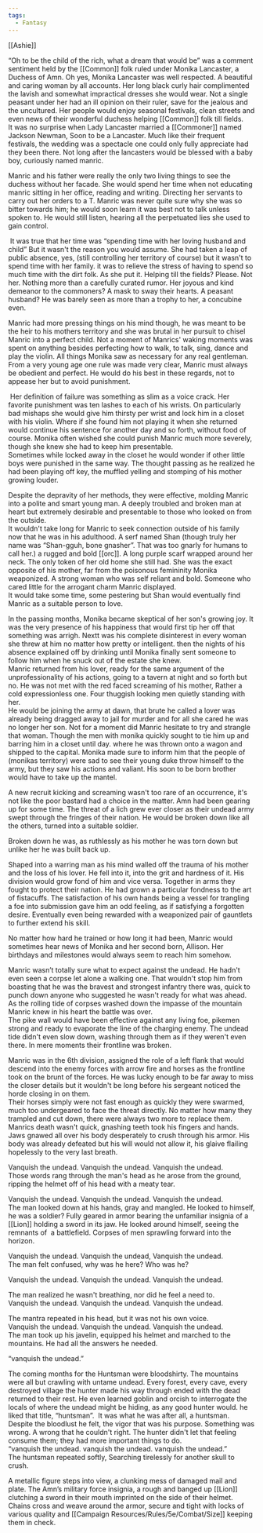 ```yaml
---
tags:
  - Fantasy
---
```

[[Ashie]]

“Oh to be the child of the rich, what a dream that would be” was a comment sentiment held by the [[Common]] folk ruled under Monika Lancaster, a Duchess of Amn. Oh yes, Monika Lancaster was well respected. A beautiful and caring woman by all accounts. Her long black curly hair complimented the lavish and somewhat impractical dresses she would wear. Not a single peasant under her had an ill opinion on their ruler, save for the jealous and the uncultured. Her people would enjoy seasonal festivals, clean streets and even news of their wonderful duchess helping [[Common]] folk till fields.  
It was no surprise when Lady Lancaster married a [[Commoner]] named Jackson Newman, Soon to be a Lancaster. Much like their frequent festivals, the wedding was a spectacle one could only fully appreciate had they been there. Not long after the lancasters would be blessed with a baby boy, curiously named manric.  
  
Manric and his father were really the only two living things to see the duchess without her facade. She would spend her time when not educating manric sitting in her office, reading and writing. Directing her servants to carry out her orders to a T. Manric was never quite sure why she was so bitter towards him; he would soon learn it was best not to talk unless spoken to. He would still listen, hearing all the perpetuated lies she used to gain control.

 It was true that her time was “spending time with her loving husband and child” But it wasn't the reason you would assume. She had taken a leap of public absence, yes, (still controlling her territory of course) but it wasn't to spend time with her family. it was to relieve the stress of having to spend so much time with the dirt folk. As she put it. Helping till the fields? Please. Not her. Nothing more than a carefully curated rumor. Her joyous and kind demeanor to the commoners? A mask to sway their hearts. A peasant husband? He was barely seen as more than a trophy to her, a concubine even.

  

Manric had more pressing things on his mind though, he was meant to be the heir to his mothers territory and she was brutal in her pursuit to chisel Manric into a perfect child. Not a moment of Manrics' waking moments was spent on anything besides perfecting how to walk, to talk, sing, dance and play the violin. All things Monika saw as necessary for any real gentleman. From a very young age one rule was made very clear, Manric must always be obedient and perfect. He would do his best in these regards, not to appease her but to avoid punishment.

 Her definition of failure was something as slim as a voice crack. Her favorite punishment was ten lashes to each of his wrists. On particularly bad mishaps she would give him thirsty per wrist and lock him in a closet with his violin. Where if she found him not playing it when she returned would continue his sentence for another day and so forth, without food of course. Monika often wished she could punish Manric much more severely, though she knew she had to keep him presentable.  
Sometimes while locked away in the closet he would wonder if other little boys were punished in the same way. The thought passing as he realized he had been playing off key, the muffled yelling and stomping of his mother growing louder.

  
Despite the depravity of her methods, they were effective, molding Manric into a polite and smart young man. A deeply troubled and broken man at heart but extremely desirable and presentable to those who looked on from the outside.  
It wouldn't take long for Manric to seek connection outside of his family now that he was in his adulthood. A serf named Shan (though truly her name was “Shan-gguh, bone gnasher”. That was too gnarly for humans to call her.) a rugged and bold [[orc]]. A long purple scarf wrapped around her neck. The only token of her old home she still had. She was the exact opposite of his mother, far from the poisonous femininity Monika weaponized. A strong woman who was self reliant and bold. Someone who cared little for the arrogant charm Manric displayed.  
It would take some time, some pestering but Shan would eventually find Manric as a suitable person to love.  
  
In the passing months, Monika became skeptical of her son's growing joy. It was the very presence of his happiness that would first tip her off that something was arrigh. Nextt was his complete disinterest in every woman she threw at him no matter how pretty or intelligent. then the nights of his absence explained off by drinking until Monika finally sent someone to follow him when he snuck out of the estate she knew.  
Manric returned from his lover, ready for the same argument of the unprofessionality of his actions, going to a tavern at night and so forth but no. He was not met with the red faced screaming of his mother, Rather a cold expressionless one. Four thuggish looking men quietly standing with her.  
He would be joining the army at dawn, that brute he called a lover was already being dragged away to jail for murder and for all she cared he was no longer her son. Not for a moment did Manric hesitate to try and strangle that woman. Though the men with monika quickly sought to tie him up and barring him in a closet until day. where he was thrown onto a wagon and shipped to the capital. Monika made sure to inform him that the people of (monikas territory) were sad to see their young duke throw himself to the army, but they saw his actions and valiant. His soon to be born brother would have to take up the mantel.  
  
  
  
  
A new recruit kicking and screaming wasn't too rare of an occurrence, it's not like the poor bastard had a choice in the matter. Amn had been gearing up for some time. The threat of a lich grew ever closer as their undead army swept through the fringes of their nation. He would be broken down like all the others, turned into a suitable soldier.

Broken down he was, as ruthlessly as his mother he was torn down but unlike her he was built back up.

Shaped into a warring man as his mind walled off the trauma of his mother and the loss of his lover. He fell into it, into the grit and hardness of it. His division would grow fond of him and vice versa. Together in arms they fought to protect their nation. He had grown a particular fondness to the art of fistacuffs. The satisfaction of his own hands being a vessel for trangling a foe into submission gave him an odd feeling, as if satisfying a forgotten desire. Eventually even being rewarded with a weaponized pair of gauntlets to further extend his skill. 

No matter how hard he trained or how long it had been, Manric would sometimes hear news of Monika and her second born, Allison. Her birthdays and milestones would always seem to reach him somehow.  
  
Manric wasn’t totally sure what to expect against the undead. He hadn't even seen a corpse let alone a walking one. That wouldn't stop him from boasting that he was the bravest and strongest infantry there was, quick to punch down anyone who suggested he wasn't ready for what was ahead.  
As the rolling tide of corpses washed down the impasse of the mountain Manric knew in his heart the battle was over.  
The pike wall would have been effective against any living foe, pikemen strong and ready to evaporate the line of the charging enemy. The undead tide didn't even slow down, washing through them as if they weren't even there. In mere moments their frontline was broken.  
  
Manric was in the 6th division, assigned the role of a left flank that would descend into the enemy forces with arrow fire and horses as the frontline took on the brunt of the forces. He was lucky enough to be far away to miss the closer details but it wouldn't be long before his sergeant noticed the horde closing in on them.  
Their horses simply were not fast enough as quickly they were swarmed, much too undergeared to face the threat directly. No matter how many they trampled and cut down, there were always two more to replace them.  
Manrics death wasn't quick, gnashing teeth took his fingers and hands. Jaws gnawed all over his body desperately to crush through his armor. His body was already defeated but his will would not allow it, his glaive flailing hopelessly to the very last breath.  
  
  
  
Vanquish the undead. Vanquish the undead. Vanquish the undead.  
Those words rang through the man's head as he arose from the ground, ripping the helmet off of his head with a meaty tear.

Vanquish the undead. Vanquish the undead. Vanquish the undead.  
The man looked down at his hands, gray and mangled. He looked to himself, he was a soldier? Fully geared in armor bearing the unfamiliar insignia of a [[Lion]] holding a sword in its jaw. He looked around himself, seeing the remnants of  a battlefield. Corpses of men sprawling forward into the horizon.

Vanquish the undead. Vanquish the undead, Vanquish the undead.  
The man felt confused, why was he here? Who was he? 

Vanquish the undead. Vanquish the undead. Vanquish the undead.

The man realized he wasn't breathing, nor did he feel a need to.  
Vanquish the undead. Vanquish the undead. Vanquish the undead.

The mantra repeated in his head, but it was not his own voice.  
Vanquish the undead. Vanquish the undead. Vanquish the undead.  
The man took up his javelin, equipped his helmet and marched to the mountains. He had all the answers he needed.  
  
“vanquish the undead.”  
  

  
The coming months for the Huntsman were bloodshirty. The mountains were all but crawling with untame undead. Every forest, every cave, every destroyed village the hunter made his way through ended with the dead returned to their rest. He even learned goblin and orcish to interrogate the locals of where the undead might be hiding, as any good hunter would. he liked that title, “huntsman”.  It was what he was after all, a huntsman. Despite the bloodlust he felt, the vigor that was his purpose. Something was wrong. A wrong that he couldn't right. The hunter didn't let that feeling consume them; they had more important things to do.  
“vanquish the undead. vanquish the undead. vanquish the undead.”  
The huntsman repeated softly, Searching tirelessly for another skull to crush.  
  
  
  
  
  
  
  
  
  
  
  
  
  
  
  
  
  
A metallic figure steps into view, a clunking mess of damaged mail and plate. The Amn’s military force insignia, a rough and banged up [[Lion]] clutching a sword in their mouth imprinted on the side of their helmet.  
Chains cross and weave around the armor, secure and tight with locks of various quality and [[Campaign Resources/Rules/5e/Combat/Size]] keeping them in check.